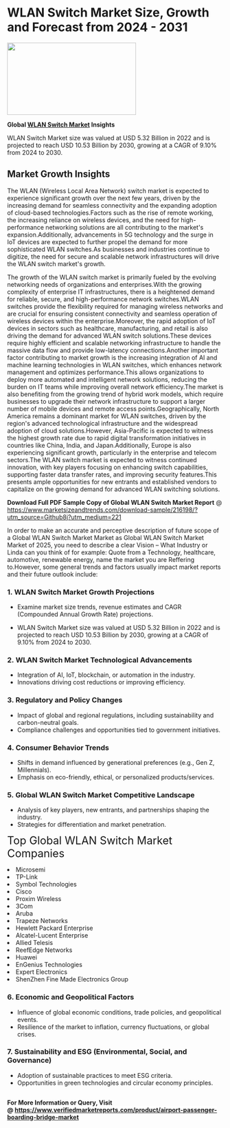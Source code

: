 <H1>WLAN Switch Market Size, Growth and Forecast from 2024 - 2031</H1><img class="aligncenter size-medium wp-image-584254" src="https://thirdeyenews.in/wp-content/uploads/2024/09/Global-Market-Research-300x168.jpeg" alt="" width="300" height="168" /><p><strong>Global&nbsp;<a href="https://www.marketsizeandtrends.com/download-sample/216198/?utm_source=Github8j?utm_medium=221">WLAN Switch Market</a> Insights</strong></p><p>WLAN Switch Market size was valued at USD 5.32 Billion in 2022 and is projected to reach USD 10.53 Billion by 2030, growing at a CAGR of 9.10% from 2024 to 2030.</p><p><h2>Market Growth Insights</h2> <p>The WLAN (Wireless Local Area Network) switch market is expected to experience significant growth over the next few years, driven by the increasing demand for seamless connectivity and the expanding adoption of cloud-based technologies.Factors such as the rise of remote working, the increasing reliance on wireless devices, and the need for high-performance networking solutions are all contributing to the market's expansion.Additionally, advancements in 5G technology and the surge in IoT devices are expected to further propel the demand for more sophisticated WLAN switches.As businesses and industries continue to digitize, the need for secure and scalable network infrastructures will drive the WLAN switch market's growth.</p> <p>The growth of the WLAN switch market is primarily fueled by the evolving networking needs of organizations and enterprises.With the growing complexity of enterprise IT infrastructures, there is a heightened demand for reliable, secure, and high-performance network switches.WLAN switches provide the flexibility required for managing wireless networks and are crucial for ensuring consistent connectivity and seamless operation of wireless devices within the enterprise.Moreover, the rapid adoption of IoT devices in sectors such as healthcare, manufacturing, and retail is also driving the demand for advanced WLAN switch solutions.These devices require highly efficient and scalable networking infrastructure to handle the massive data flow and provide low-latency connections.Another important factor contributing to market growth is the increasing integration of AI and machine learning technologies in WLAN switches, which enhances network management and optimizes performance.This allows organizations to deploy more automated and intelligent network solutions, reducing the burden on IT teams while improving overall network efficiency.The market is also benefiting from the growing trend of hybrid work models, which require businesses to upgrade their network infrastructure to support a larger number of mobile devices and remote access points.Geographically, North America remains a dominant market for WLAN switches, driven by the region's advanced technological infrastructure and the widespread adoption of cloud solutions.However, Asia-Pacific is expected to witness the highest growth rate due to rapid digital transformation initiatives in countries like China, India, and Japan.Additionally, Europe is also experiencing significant growth, particularly in the enterprise and telecom sectors.The WLAN switch market is expected to witness continued innovation, with key players focusing on enhancing switch capabilities, supporting faster data transfer rates, and improving security features.This presents ample opportunities for new entrants and established vendors to capitalize on the growing demand for advanced WLAN switching solutions.</p> <p><span class=""><strong>Download Full PDF Sample Copy of Global WLAN Switch Market Report</strong> @ <a href="https://www.marketsizeandtrends.com/download-sample/216198/?utm_source=Github8j?utm_medium=221" target="_blank">https://www.marketsizeandtrends.com/download-sample/216198/?utm_source=Github8j?utm_medium=221</a></span></p><p>In order to make an accurate and perceptive description of future scope of a Global&nbsp;WLAN Switch Market Market as Global&nbsp;WLAN Switch Market Market of 2025, you need to describe a clear Vision &ndash; What Industry or Linda can you think of for example: Quote from a Technology, healthcare, automotive, renewable energy, name the market you are Reffering to.However, some general trends and factors usually impact market reports and their future outlook include:</p><h3>1.&nbsp;<strong>WLAN Switch Market Growth Projections</strong></h3><ul><li>Examine market size trends, revenue estimates and CAGR (Compounded Annual Growth Rate) projections.</li><li><p>WLAN Switch Market size was valued at USD 5.32 Billion in 2022 and is projected to reach USD 10.53 Billion by 2030, growing at a CAGR of 9.10% from 2024 to 2030.</p></li></ul><h3>2.&nbsp;<strong>WLAN Switch Market Technological Advancements</strong></h3><ul><li>Integration of AI, IoT, blockchain, or automation in the industry.</li><li>Innovations driving cost reductions or improving efficiency.</li></ul><h3>3.&nbsp;<strong>Regulatory and Policy Changes</strong></h3><ul><li>Impact of global and regional regulations, including sustainability and carbon-neutral goals.</li><li>Compliance challenges and opportunities tied to government initiatives.</li></ul><h3>4.&nbsp;<strong>Consumer Behavior Trends</strong></h3><ul><li>Shifts in demand influenced by generational preferences (e.g., Gen Z, Millennials).</li><li>Emphasis on eco-friendly, ethical, or personalized products/services.</li></ul><h3>5.&nbsp;<strong>Global WLAN Switch Market Competitive Landscape</strong></h3><ul><li>Analysis of key players, new entrants, and partnerships shaping the industry.</li><li>Strategies for differentiation and market penetration.</li></ul><p data-pm-slice="1 1 []"><span style="color: inherit; font-family: inherit; font-size: 25px;">Top Global WLAN Switch Market Companies</span></p><div class="" data-test-id=""><p><li>Microsemi</li><li> TP-Link</li><li> Symbol Technologies</li><li> Cisco</li><li> Proxim Wireless</li><li> 3Com</li><li> Aruba</li><li> Trapeze Networks</li><li> Hewlett Packard Enterprise</li><li> Alcatel-Lucent Enterprise</li><li> Allied Telesis</li><li> ReefEdge Networks</li><li> Huawei</li><li> EnGenius Technologies</li><li> Expert Electronics</li><li> ShenZhen Fine Made Electronics Group</li></p></div><h3>6.&nbsp;<strong>Economic and Geopolitical Factors</strong></h3><ul><li>Influence of global economic conditions, trade policies, and geopolitical events.</li><li>Resilience of the market to inflation, currency fluctuations, or global crises.</li></ul><h3>7.&nbsp;<strong>Sustainability and ESG (Environmental, Social, and Governance)</strong></h3><ul><li>Adoption of sustainable practices to meet ESG criteria.</li><li>Opportunities in green technologies and circular economy principles.</li></ul><h2><strong style="font-size: 14px;">For More Information or Query, Visit @&nbsp;</strong><a style="background-color: #ffffff; font-size: 14px;" href="https://www.marketsizeandtrends.com/report/wlan-switch-market/" target="_blank">https://www.verifiedmarketreports.com/product/airport-passenger-boarding-bridge-market</a></h2>